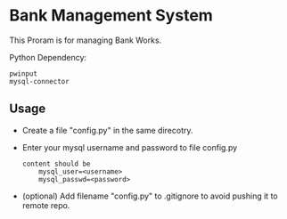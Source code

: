 # Bank Management System


This Proram is for managing Bank Works.



Python Dependency: 


````
pwinput
mysql-connector
````

## Usage
* Create a file "config.py" in the same direcotry.
* Enter your mysql username and password to file config.py 
    ```
    content should be 
        mysql_user=<username>
        mysql_passwd=<password>
    ```

* (optional) Add filename "config.py" to
.gitignore to avoid pushing it to remote repo.


